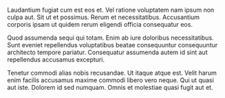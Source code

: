 Laudantium fugiat cum est eos et. Vel ratione voluptatem nam ipsum non culpa aut. Sit ut et possimus. Rerum et necessitatibus. Accusantium corporis ipsam ut quidem rerum eligendi officia consequatur eos.
 Quod assumenda sequi qui totam. Enim ab iure doloribus necessitatibus. Sunt eveniet repellendus voluptatibus beatae consequuntur consequuntur architecto tempore pariatur. Consequatur assumenda autem id sint aut repellendus accusamus excepturi.
 Tenetur commodi alias nobis recusandae. Ut itaque atque est. Velit harum enim facilis accusamus maxime commodi libero vero neque. Qui ut quasi aut iste. Dolorem id sed numquam. Omnis et molestiae quasi fugit aut et.